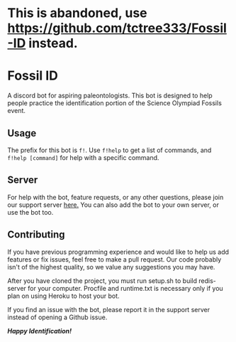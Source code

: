 # This is abandoned, use https://github.com/tctree333/Fossil-ID instead.


# Fossil ID

A discord bot for aspiring paleontologists. This bot is designed to help people practice the identification portion of the Science Olympiad Fossils event.

## Usage

The prefix for this bot is `f!`. Use `f!help` to get a list of commands, and `f!help [command]` for help with a specific command.

## Server

For help with the bot, feature requests, or any other questions, please join our support server [here.](https://discord.gg/husFeGG) You can also add the bot to your own server, or use the bot too.

## Contributing

If you have previous programming experience and would like to help us add features or fix issues, feel free to make a pull request. Our code probably isn't of the highest quality, so we value any suggestions you may have.

After you have cloned the project, you must run setup.sh to build redis-server for your computer. Procfile and runtime.txt is necessary only if you plan on using Heroku to host your bot.

If you find an issue with the bot, please report it in the support server instead of opening a Github issue.

**_Happy Identification!_**
